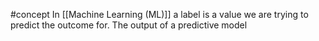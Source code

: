 #concept 
In [[Machine Learning (ML)]] a label is a value we are trying to predict the outcome for. The output of a predictive model